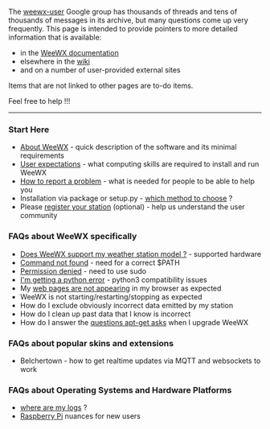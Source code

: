 The [weewx-user](https://groups.google.com/g/weewx-user) Google group has thousands of threads and tens of thousands of messages in its archive, but many questions come up very frequently. This page is intended to provide pointers to more detailed information that is available:
* in the [WeeWX documentation](https://weewx.com/docs.html)
* elsewhere in the [wiki](https://github.com/weewx/weewx/wiki)
* and on a number of user-provided external sites

Items that are not linked to other pages are to-do items.

Feel free to help !!!

***

### Start Here

* [About WeeWX](faq-about-weewx) - quick description of the software and its minimal requirements
* [User expectations](faq-user-expectations) - what computing skills are required to install and run WeeWX
* [How to report a problem](faq-how-to-report-a-problem) - what is needed for people to be able to help you
* Installation via package or setup.py - [which method to choose](faq-which-method-to-install) ?
* Please [register your station](faq-register-your-station) (optional) - help us understand the user community

### FAQs about WeeWX specifically

* [Does WeeWX support my weather station model ?](faq-supported-hardware) - supported hardware
* [Command not found](faq-command-not-found) - need for a correct $PATH
* [Permission denied](faq-permission-denied) - need to use sudo
* [I'm getting a python error](faq-python-error) - python3 compatibility issues
* My [web pages are not appearing](faq-web-pages-not-appearing) in my browser as expected
* WeeWX is not starting/restarting/stopping as expected
* How do I exclude obviously incorrect data emitted by my station
* How do I clean up past data that I know is incorrect
* How do I answer the [questions apt-get asks](faq-questions-apt-get-asks) when I upgrade WeeWX

### FAQs about popular skins and extensions
* Belchertown - how to get realtime updates via MQTT and websockets to work

### FAQs about Operating Systems and Hardware Platforms

* [where are my logs](faq-where-are-my-logs) ?
* [Raspberry Pi](faq-raspi-nuances) nuances for new users
